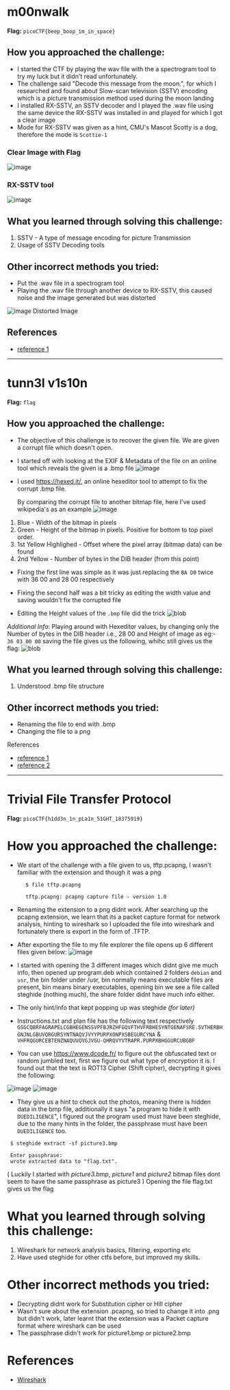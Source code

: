 # m00nwalk

**Flag:** `picoCTF{beep_boop_im_in_space}`

## How you approached the challenge:

- I started the CTF by playing the wav file with the a spectrogram tool to try my luck but it didn't read unfortunately.
- The challenge said "Decode this message from the moon.", for which I researched and found about Slow-scan television (SSTV) encoding which is a picture transmission method used during the moon landing 
- I installed RX-SSTV, an SSTV decoder and I played the .wav file using the same device the RX-SSTV was installed in and played for which I got a clear image
- Mode for RX-SSTV was given as a hint, CMU's Mascot Scotty is a dog, therefore the mode is `Scottie-1`

###  Clear Image with Flag 
![image](https://github.com/user-attachments/assets/27738834-4fc5-40ad-b3d6-e0dbff8352b1)

### RX-SSTV tool 
![image](https://github.com/user-attachments/assets/3819c157-4602-4135-b5a5-af0ede0c6412)





## What you learned through solving this challenge:

1. SSTV -  A type of message encoding for picture Transmission
2. Usage of SSTV Decoding tools

## Other incorrect methods you tried:

- Put the .wav file in a spectrogram tool 
- Playing the .wav file through another device to RX-SSTV, this caused noise and the image generated but was distorted
  
![image](https://github.com/user-attachments/assets/969e5980-94c5-491b-8857-a613a2da184f) Distorted Image


## References

- [reference 1](https://www.qsl.net/on6mu/rxsstv.htm)


---

# tunn3l v1s10n

**Flag:** `flag`

## How you approached the challenge:

- The objective of this challenge is to recover the given file. We are given a corrupt file which doesn't open.

- I started off with looking at the EXIF & Metadata of the file on an online tool which reveals the given is  a .bmp file
![image](https://github.com/user-attachments/assets/24c94e32-c8b8-4b62-9131-47954d1a062a)

- I used https://hexed.it/, an online hexeditor tool to attempt to fix the corrupt .bmp file.

  By comparing the corrupt file to another bitmap file, here I've used wikipedia's as an example
  ![image](https://github.com/user-attachments/assets/b8412f45-0edf-45b8-906e-1f48a7e01598)

1. Blue - Width of the bitmap in pixels
2. Green - Height of the bitmap in pixels. Positive for bottom to top pixel order.
3. 1st Yellow Highlighed  - Offset where the pixel array (bitmap data) can be found
4. 2nd Yellow - Number of bytes in the DIB header (from this point)


- Fixing the first line was simple as it was just replacing the `BA D0` twice with 36 00 and 28 00 respectively

- Fixing the second half was a bit tricky as editing the width value and saving wouldn't fix the corrupted file

- Editing the Height values of the `.bmp` file did the trick
![blob](https://github.com/user-attachments/assets/67499cf3-ecf8-4148-a59d-9410066e187b)



*Additional Info*: Playing around with Hexeditor values, by changing only the Number of bytes in the DIB header i.e., 28 00 and Height of image as eg:- `36 03 00 00` saving the file gives us the following, whihc still gives us the flag: 
![blob](https://github.com/user-attachments/assets/ed4bc639-b7ff-4570-86c9-64aa722aafbc)

## What you learned through solving this challenge:

1. Understood .bmp file structure


## Other incorrect methods you tried:

- Renaming the file to end with .bmp
- Changing the file to a png

References

- [reference 1](https://hexed.it/)
- [reference 2](https://en.wikipedia.org/wiki/BMP_file_format#Example_1)

---

# Trivial File Transfer Protocol

**Flag:** `picoCTF{h1dd3n_1n_pLa1n_51GHT_18375919}`

# How you approached the challenge:

- We start of the challenge with a file given to us, tftp.pcapng, I wasn't familiar with the extension and though it was a png
``` 
      $ file tftp.pcapng 

      tftp.pcapng: pcapng capture file - version 1.0
```
- Renaming the extension to a png didnt work. After searching up the pcapng extension, we learn that its a packet capture format for network analysis, hinting to   wireshark so I uploaded the file into wireshark and fortunately there is export in the form of .TFTP.

- After exporting the file to my file explorer the file opens up 6 different files given below:
![image](https://github.com/user-attachments/assets/004edf4e-ec8a-4d1e-bcac-4440e71d7e62)

-  I started with opening the 3 different images which didnt give me much info, then opened up program.deb which contained 2 folders `debian` and `usr`, the bin folder under /usr, bin normally means executable files are present, bin means binary executables, opening bin we see a file called steghide (nothing much), the share folder didnt have much info either.

-  The only hint/info that kept popping up was steghide *(for later)*

-  Instructions.txt and plan file has the following text respectively `GSGCQBRFAGRAPELCGBHEGENSSVPFBJRZHFGQVFTHVFRBHESYNTGENAFSRE.SVTHERBHGNJNLGBUVQRGURSYNTNAQVJVYYPURPXONPXSBEGURCYNA` & `VHFRQGURCEBTENZNAQUVQVGJVGU-QHRQVYVTRAPR.PURPXBHGGURCUBGBF`

- You can use https://www.dcode.fr/ to figure out the obfuscated text or random jumbled text, first we figure out what type of encryption it is. I found out that the text is ROT13 Cipher (Shift cipher), decrypting it gives the following:

![image](https://github.com/user-attachments/assets/ea333bc4-f903-4f6d-8872-04ea5d0f35aa)
![image](https://github.com/user-attachments/assets/013f8d01-9349-410d-a53a-62ac0ce1d175)

- They give us a hint to check out the photos, meaning there is hidden data in the bmp file, additionally it says "a program to hide it with `DUEDILIGENCE`", I figured out the program used must have been steghide, due to the many hints in the folder, the passphrase must have been `DUEDILIGENCE` too.
 ```
  $ steghide extract -sf picture3.bmp

  Enter passphrase: 
  wrote extracted data to "flag.txt".
 ```
( Luckily I started with *picture3.bmp*, *picture1* and *picture2*  bitmap files dont seem to have the same passphrase as picture3 )
Opening the file flag.txt gives us the flag



# What you learned through solving this challenge:

1. Wireshark for network analysis basics, filtering, exporting etc
2. Have used steghide for other ctfs before, but improved my skills.

# Other incorrect methods you tried:

- Decrypting didnt work for Substitution cipher or Hill cipher
- Wasn't sure about the extension .pcapng, so tried to change it into .png but didn't work, later learnt that the extension was a Packet capture format where wireshark can be used
- The passphrase didn't work for picture1.bmp or picture2.bmp

# References

- [Wireshark](https://www.wireshark.org/)
